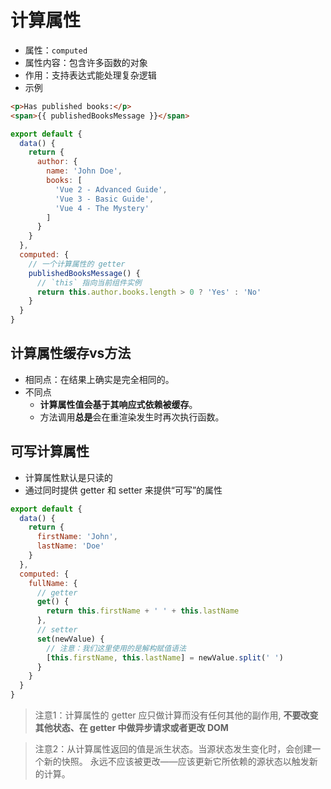 # 计算属性
- 属性：`computed`
- 属性内容：包含许多函数的对象
- 作用：支持表达式能处理复杂逻辑
- 示例
```html
<p>Has published books:</p>
<span>{{ publishedBooksMessage }}</span>
```
```js
export default {
  data() {
    return {
      author: {
        name: 'John Doe',
        books: [
          'Vue 2 - Advanced Guide',
          'Vue 3 - Basic Guide',
          'Vue 4 - The Mystery'
        ]
      }
    }
  },
  computed: {
    // 一个计算属性的 getter
    publishedBooksMessage() {
      // `this` 指向当前组件实例
      return this.author.books.length > 0 ? 'Yes' : 'No'
    }
  }
}
```

## 计算属性缓存vs方法

- 相同点：在结果上确实是完全相同的。
- 不同点
  - **计算属性值会基于其响应式依赖被缓存**。
  - 方法调用**总是**会在重渲染发生时再次执行函数。

## 可写计算属性

- 计算属性默认是只读的
- 通过同时提供 getter 和 setter 来提供“可写”的属性
```js
export default {
  data() {
    return {
      firstName: 'John',
      lastName: 'Doe'
    }
  },
  computed: {
    fullName: {
      // getter
      get() {
        return this.firstName + ' ' + this.lastName
      },
      // setter
      set(newValue) {
        // 注意：我们这里使用的是解构赋值语法
        [this.firstName, this.lastName] = newValue.split(' ')
      }
    }
  }
}
```

> 注意1：计算属性的 getter 应只做计算而没有任何其他的副作用,
> **不要改变其他状态、在 getter 中做异步请求或者更改 DOM**

> 注意2：从计算属性返回的值是派生状态。当源状态发生变化时，会创建一个新的快照。
> 永远不应该被更改——应该更新它所依赖的源状态以触发新的计算。